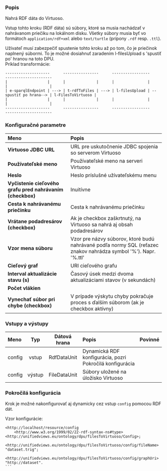 ### Popis

Nahrá RDF dáta do Virtuoso.

Vstup tohto kroku (RDF dáta) sú súbory, ktoré sa musia nachádzať v nahrávanom priečiku na lokálnom disku.
Všetky súbory musia byť vo formátoch `application/rdf+xml` alebo `text/turtle` (prípony `.rdf` resp. `.ttl`).

Užívateľ musí zabezpečiť spustenie tohto kroku až po tom, čo je priečinok naplnený súbormi.
To je možné dosiahnuť zaradením l-filesUpload s 'spustiť po' hranou na toto DPU.  
Príklad transformácie:

    --------------------      ----------------      -----------------                       ---------------------
    |                  |      |              |      |               |                       |                   |
    | e-sparqlEndpoint | ---> | t-rdfToFiles | ---> | l-filesUpload | --spustiť po hrana--> | l-FilesToVirtuoso |
    |                  |      |              |      |               |                       |                   |
    --------------------      ----------------      -----------------                       ---------------------

### Konfiguračné parametre

| Meno | Popis |
|:----|:----|
|**Virtuoso JDBC URL** | URL pre uskutočnenie JDBC spojenia so serverom Virtuoso |
|**Používateľské meno** | Používateľské meno na serveri Virtuoso |
|**Heslo** | Heslo príslušné užívateľskému menu |
|**Vyčistenie cieľového grafu pred nahrávaním (checkbox)** | Inuitívne|
|**Cesta k nahrávanému priečinku** | Cesta k nahrávanému priečinku |
|**Vrátane podadresárov (checkbox)** | Ak je checkbox zaškrtnutý, na Virtuoso sa nahrá aj obsah podadresárov |
|**Vzor mena súboru** | Vzor pre názvy súborov, ktoré budú nahrávané podľa normy SQL (reťazec znakov nahrádza symbol '%'). Napr. '%.ttl' |
|**Cieľový graf** | URI cieľového grafu |
|**Interval aktualizácie stavu (s)** | Časový úsek medzi dvoma aktualizáciami stavov (v sekundách) |
|**Počet vlákien** | |
|**Vynechať súbor pri chybe (checkbox)** | V prípade výskytu chyby pokračuje proces s ďalším súborom (ak je checkbox aktívny) |

### Vstupy a výstupy

|Meno |Typ | Dátová hrana | Popis | Povinné |
|:--------|:------:|:------:|:-------------|:---------------------:|
|config |vstup| RdfDataUnit | Dynamická RDF konfigurácia, pozri Pokročilá konfigurácia | &nbsp; |
|config |výstup| FileDataUnit | Súbory uložené na úložisko Virtuoso | &nbsp; |

### Pokročilá konfigurácia

Krok je možné nakonfigurovať aj dynamicky cez vstup `config` pomocou RDF dát.

Vzor konfigurácie:

````turtle
<http://localhost/resource/config	
    <http://www.w3.org/1999/02/22-rdf-syntax-ns#type> <http://unifiedviews.eu/ontology/dpu/filesToVirtuoso/Config>;
    <http://unifiedviews.eu/ontology/dpu/filesToVirtuoso/config/fileName> "dataset.trig";
    <http://unifiedviews.eu/ontology/dpu/filesToVirtuoso/config/graphUri> "http://dataset".
```
